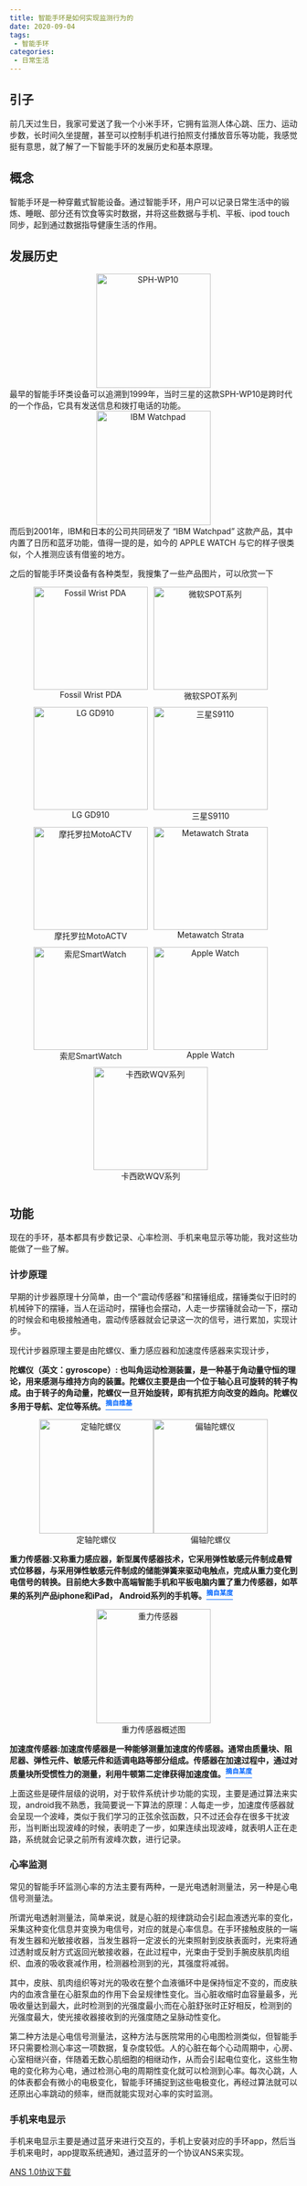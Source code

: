 ```yaml
---
title: 智能手环是如何实现监测行为的
date: 2020-09-04
tags:
 - 智能手环
categories: 
 - 日常生活
---
```


## 引子

前几天过生日，我家可爱送了我一个小米手环，它拥有监测人体心跳、压力、运动步数，长时间久坐提醒，甚至可以控制手机进行拍照支付播放音乐等功能，我感觉挺有意思，就了解了一下智能手环的发展历史和基本原理。

## 概念

智能手环是一种穿戴式智能设备。通过智能手环，用户可以记录日常生活中的锻炼、睡眠、部分还有饮食等实时数据，并将这些数据与手机、平板、ipod touch同步，起到通过数据指导健康生活的作用。 

## 发展历史

<div style="text-align:center"><img src="../../.vuepress/public/img/090401/01.jpg" alt="SPH-WP10" width="200px" height="200px"></div>
最早的智能手环类设备可以追溯到1999年，当时三星的这款SPH-WP10是跨时代的一个作品，它具有发送信息和拨打电话的功能。

<div style="text-align:center"><img src="../../.vuepress/public/img/090401/02.jpg" alt="IBM Watchpad" width="200px" height="200px"></div>
而后到2001年，IBM和日本的公司共同研发了 “IBM Watchpad” 这款产品，其中内置了日历和蓝牙功能，值得一提的是，如今的 APPLE WATCH 与它的样子很类似，个人推测应该有借鉴的地方。

之后的智能手环类设备有各种类型，我搜集了一些产品图片，可以欣赏一下
<div style="display:flex;justify-content:center;align-items:center;flex-wrap:wrap;">
    <div style="margin:0 10px 10px 0;width:200px;height:200px;text-align:center;">
        <img src="../../.vuepress/public/img/090401/03.jpg" alt="Fossil Wrist PDA" width="200px" height="180px">
        <span>Fossil Wrist PDA</span>
    </div>
    <div style="margin:0 10px 10px 0;width:200px;height:200px;text-align:center;">
        <img src="../../.vuepress/public/img/090401/04.jpg" alt="微软SPOT系列" width="200px" height="180px">
        <span>微软SPOT系列</span>
    </div>
    <div style="margin:0 10px 10px 0;width:200px;height:200px;text-align:center;">
        <img src="../../.vuepress/public/img/090401/05.jpg" alt="LG GD910" width="200px" height="180px">
        <span>LG GD910</span>
    </div>
    <div style="margin:0 10px 10px 0;width:200px;height:200px;text-align:center;">
        <img src="../../.vuepress/public/img/090401/06.jpg" alt="三星S9110" width="200px" height="180px">
        <span>三星S9110</span>
    </div>
    <div style="margin:0 10px 10px 0;width:200px;height:200px;text-align:center;">
        <img src="../../.vuepress/public/img/090401/07.jpg" alt="摩托罗拉MotoACTV" width="200px" height="180px">
        <span>摩托罗拉MotoACTV</span>
    </div>
    <div style="margin:0 10px 10px 0;width:200px;height:200px;text-align:center;">
        <img src="../../.vuepress/public/img/090401/08.jpg" alt="Metawatch Strata" width="200px" height="180px">
        <span>Metawatch Strata</span>
    </div>
    <div style="margin:0 10px 10px 0;width:200px;height:200px;text-align:center;">
        <img src="../../.vuepress/public/img/090401/09.jpg" alt="索尼SmartWatch" width="200px" height="180px">
        <span>索尼SmartWatch</span>
    </div>
    <div style="margin:0 10px 10px 0;width:200px;height:200px;text-align:center;">
        <img src="../../.vuepress/public/img/090401/10.jpg" alt="Apple Watch" width="200px" height="180px">
        <span>Apple Watch</span>
    </div>
    <div style="margin:0 10px 10px 0;width:200px;height:200px;text-align:center;">
        <img src="../../.vuepress/public/img/090401/11.jpg" alt="卡西欧WQV系列" width="200px" height="180px">
        <span>卡西欧WQV系列</span>
    </div>
</div>

## 功能

现在的手环，基本都具有步数记录、心率检测、手机来电显示等功能，我对这些功能做了一些了解。

### 计步原理

早期的计步器原理十分简单，由一个“震动传感器”和摆锤组成，摆锤类似于旧时的机械钟下的摆锤，当人在运动时，摆锤也会摆动，人走一步摆锤就会动一下，摆动的时候会和电极接触通电，震动传感器就会记录这一次的信号，进行累加，实现计步。

现代计步器原理主要是由陀螺仪、重力感应器和加速度传感器来实现计步，

**陀螺仪（英文：gyroscope）: 也叫角运动检测装置，是一种基于角动量守恒的理论，用来感测与维持方向的装置。陀螺仪主要是由一个位于轴心且可旋转的转子构成。由于转子的角动量，陀螺仪一旦开始旋转，即有抗拒方向改变的趋向。陀螺仪多用于导航、定位等系统。<a style="color:#0066FF" href="https://zh.wikipedia.org/wiki/%E9%99%80%E8%9E%BA%E5%84%80" target="blank"><sup>摘自维基</sup></a>**
<div style="display:flex;justify-content:center;align-items:center;flex-wrap:wrap;">
    <div style="width:200px;text-align:center;">
        <img src="../../.vuepress/public/img/090401/12.gif" alt="定轴陀螺仪" width="200px" height="200px">
        <span>定轴陀螺仪</span>
    </div>
    <div style="width:200px;text-align:center;">
        <img src="../../.vuepress/public/img/090401/13.gif" alt="偏轴陀螺仪"
        width="200px" height="200px">
        <span>偏轴陀螺仪</span>
    </div>
</div>

**重力传感器:又称重力感应器，新型属传感器技术，它采用弹性敏感元件制成悬臂式位移器，与采用弹性敏感元件制成的储能弹簧来驱动电触点，完成从重力变化到电信号的转换。目前绝大多数中高端智能手机和平板电脑内置了重力传感器，如苹果的系列产品iphone和iPad， Android系列的手机等。<a style="color:#0066FF" href="https://baike.baidu.com/item/%E9%87%8D%E5%8A%9B%E6%84%9F%E5%BA%94%E5%99%A8" target="blank"><sup>摘自某度</sup></a>**
<div style="margin:0 auto;width:200px;text-align:center;">
    <img src="../../.vuepress/public/img/090401/14.jpg" alt="重力传感器" width="200px" height="200px">
    <span>重力传感器概述图</span>
</div>

**加速度传感器:加速度传感器是一种能够测量加速度的传感器。通常由质量块、阻尼器、弹性元件、敏感元件和适调电路等部分组成。传感器在加速过程中，通过对质量块所受惯性力的测量，利用牛顿第二定律获得加速度值。<a style="color:#0066FF" href="https://baike.baidu.com/item/%E5%8A%A0%E9%80%9F%E5%BA%A6%E4%BC%A0%E6%84%9F%E5%99%A8" target="blank"><sup>摘自某度</sup></a>**

上面这些是硬件层级的说明，对于软件系统计步功能的实现，主要是通过算法来实现，android我不熟悉，我简要说一下算法的原理：人每走一步，加速度传感器就会呈现一个波峰，类似于我们学习的正弦余弦函数，只不过还会存在很多干扰波形，当判断出现波峰的时候，表明走了一步，如果连续出现波峰，就表明人正在走路，系统就会记录之前所有波峰次数，进行记录。

### 心率监测

常见的智能手环监测心率的方法主要有两种，一是光电透射测量法，另一种是心电信号测量法。

所谓光电透射测量法，简单来说，就是心脏的规律跳动会引起血液透光率的变化，采集这种变化信息并变换为电信号，对应的就是心率信息。在手环接触皮肤的一端有发生器和光敏接收器，当发生器将一定波长的光束照射到皮肤表面时，光束将通过透射或反射方式返回光敏接收器，在此过程中，光束由于受到手腕皮肤肌肉组织、血液的吸收衰减作用，检测器检测到的光，其强度将减弱。

其中，皮肤、肌肉组织等对光的吸收在整个血液循环中是保持恒定不变的，而皮肤内的血液含量在心脏泵血的作用下会呈规律性变化。当心脏收缩时血容量最多，光吸收量达到最大，此时检测到的光强度最小;而在心脏舒张时正好相反，检测到的光强度最大，使光接收器接收到的光强度随之呈脉动性变化。

第二种方法是心电信号测量法，这种方法与医院常用的心电图检测类似，但智能手环只需要检测心率这一项数据，复杂度较低。人的心脏在每个心动周期中，心房、心室相继兴奋，伴随着无数心肌细胞的相继动作，从而会引起电位变化，这些生物电的变化称为心电，通过检测心电的周期性变化就可以检测到心率。每次心跳，人的体表都会有微小的电极变化，智能手环捕捉到这些电极变化，再经过算法就可以还原出心率跳动的频率，继而就能实现对心率的实时监测。

### 手机来电显示

手机来电显示主要是通过蓝牙来进行交互的，手机上安装对应的手环app，然后当手机来电时，app提取系统通知，通过蓝牙的一个协议ANS来实现。

<div>
    <a href="https://www.bluetooth.org/docman/handlers/downloaddoc.ashx?doc_id=242287" download="ANS 1.0协议">ANS 1.0协议下载</a>
</div>